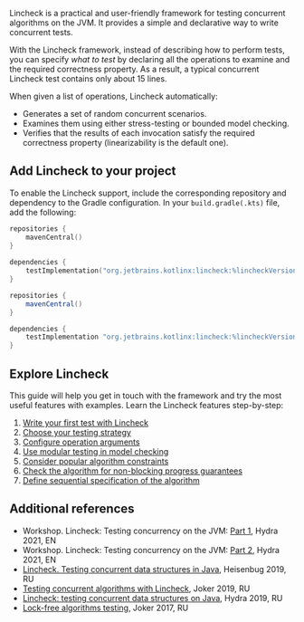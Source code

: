 [//]: # (title: Lincheck 指南)

Lincheck is a practical and user-friendly framework for testing concurrent algorithms on the JVM. It provides a simple
and declarative way to write concurrent tests.

With the Lincheck framework, instead of describing how to perform tests, you can specify _what to test_ 
by declaring all the operations to examine and the required correctness property. As a result, a typical
concurrent Lincheck test contains only about 15 lines.

When given a list of operations, Lincheck automatically:

* Generates a set of random concurrent scenarios.
* Examines them using either stress-testing or bounded model checking.
* Verifies that the results of each invocation satisfy the required correctness property (linearizability is the default
one).

## Add Lincheck to your project

To enable the Lincheck support, include the corresponding repository and dependency to the Gradle configuration. In your
`build.gradle(.kts)` file, add the following:

<tabs group="build-script">
<tab title="Kotlin" group-key="kotlin">

```kotlin
repositories {
    mavenCentral()
}
 
dependencies {
    testImplementation("org.jetbrains.kotlinx:lincheck:%lincheckVersion%")
}
```

</tab>
<tab title="Groovy" group-key="groovy">

```groovy
repositories {
    mavenCentral()
}

dependencies {
    testImplementation "org.jetbrains.kotlinx:lincheck:%lincheckVersion%"
}
```

</tab>
</tabs>

## Explore Lincheck

This guide will help you get in touch with the framework and try the most useful features with examples. Learn the
Lincheck features step-by-step:

1. [Write your first test with Lincheck](introduction.md)
2. [Choose your testing strategy](testing-strategies.md)
3. [Configure operation arguments](operation-arguments.md)
4. [Use modular testing in model checking](modular-testing.md) 
5. [Consider popular algorithm constraints](constraints.md)
6. [Check the algorithm for non-blocking progress guarantees](progress-guarantees.md)
7. [Define sequential specification of the algorithm](sequential-specification.md)

## Additional references

* Workshop. Lincheck: Testing concurrency on the JVM: [Part 1](https://www.youtube.com/watch?v=YNtUK9GK4pA),
  Hydra 2021, EN
* Workshop. Lincheck: Testing concurrency on the JVM: [Part 2](https://www.youtube.com/watch?v=EW7mkAOErWw),
  Hydra 2021, EN
* [Lincheck. Testing concurrent data structures in Java](https://www.youtube.com/watch?v=YAb7YoEd6mM), Heisenbug 2019,
  RU
* [Testing concurrent algorithms with Lincheck](https://nkoval.com/talks/#lincheck-joker-2019), Joker 2019, RU
* [Lincheck: testing concurrent data structures on Java](https://www.youtube.com/watch?v=hwbpUEGHvvY), Hydra 2019, RU
* [Lock-free algorithms testing](https://www.youtube.com/watch?v=_0_HOnTSS0E&t=1s), Joker 2017, RU